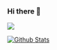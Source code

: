 ### Hi there 👋

![](https://komarev.com/ghpvc/?username=jiji262&color=brightgreen)

[![Github Stats](https://github-readme-stats.vercel.app/api?username=jiji262&count_private=true&show_icons=true&theme=tokyonight)](https://github.com/jiji262)

<!--
**jiji262/jiji262** is a ✨ _special_ ✨ repository because its `README.md` (this file) appears on your GitHub profile.

Here are some ideas to get you started:

- 🔭 I’m currently working on ...
- 🌱 I’m currently learning ...
- 👯 I’m looking to collaborate on ...
- 🤔 I’m looking for help with ...
- 💬 Ask me about ...
- 📫 How to reach me: ...
- 😄 Pronouns: ...
- ⚡ Fun fact: ...
-->
